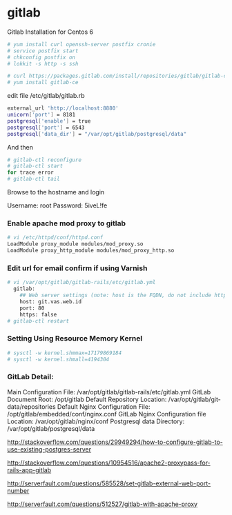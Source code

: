 # gitlab
Gitlab Installation for Centos 6

```sh
# yum install curl openssh-server postfix cronie
# service postfix start
# chkconfig postfix on
# lokkit -s http -s ssh
```

```sh
# curl https://packages.gitlab.com/install/repositories/gitlab/gitlab-ce/script.rpm.sh | bash
# yum install gitlab-ce
```
edit file /etc/gitlab/gitlab.rb
```sh
external_url 'http://localhost:8880'
unicorn['port'] = 8181
postgresql['enable'] = true
postgresql['port'] = 6543
postgresql['data_dir'] = "/var/opt/gitlab/postgresql/data"
```
And then
```sh
# gitlab-ctl reconfigure
# gitlab-ctl start
for trace error
# gitlab-ctl tail
```

Browse to the hostname and login

Username: root 
Password: 5iveL!fe

### Enable apache mod proxy to gitlab
```sh
# vi /etc/httpd/conf/httpd.conf
LoadModule proxy_module modules/mod_proxy.so
LoadModule proxy_http_module modules/mod_proxy_http.so
```

### Edit url for email confirm if using Varnish
```sh
# vi /var/opt/gitlab/gitlab-rails/etc/gitlab.yml
  gitlab:
    ## Web server settings (note: host is the FQDN, do not include http://)
    host: git.vas.web.id
    port: 80
    https: false
# gitlab-ctl restart
```

### Setting Using Resource Memory Kernel
```sh
# sysctl -w kernel.shmmax=17179869184
# sysctl -w kernel.shmall=4194304

```


### GitLab Detail:

Main Configuration File: /var/opt/gitlab/gitlab-rails/etc/gitlab.yml
GitLab Document Root: /opt/gitlab
Default Repository Location: /var/opt/gitlab/git-data/repositories
Default Nginx Configuration File: /opt/gitlab/embedded/conf/nginx.conf
GitLab Nginx Configuration file Location: /var/opt/gitlab/nginx/conf
Postgresql data Directory: /var/opt/gitlab/postgresql/data


http://stackoverflow.com/questions/29949294/how-to-configure-gitlab-to-use-existing-postgres-server

http://stackoverflow.com/questions/10954516/apache2-proxypass-for-rails-app-gitlab

http://serverfault.com/questions/585528/set-gitlab-external-web-port-number

http://serverfault.com/questions/512527/gitlab-with-apache-proxy


